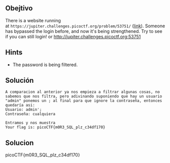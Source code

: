 ## Obejtivo
There is a website running at `https://jupiter.challenges.picoctf.org/problem/53751/` ([link](https://jupiter.challenges.picoctf.org/problem/53751/)). Someone has bypassed the login before, and now it's being strengthened. Try to see if you can still login! or http://jupiter.challenges.picoctf.org:53751

## Hints
- The password is being filtered.

## Solución
```
A comparacion al anterior ya nos empieza a filtrar algunas cosas, no sabemos que nos filtra, pero adivinando suponiendo que hay un usuario "admin" ponemos un ; al final para que ignore la contraseña, entonces quedaría asi:
Usuario: admin';
Contraseña: cualquiera

Entramos y nos muestra
Your flag is: picoCTF{m0R3_SQL_plz_c34df170}
```
## Solucion
picoCTF{m0R3_SQL_plz_c34df170}